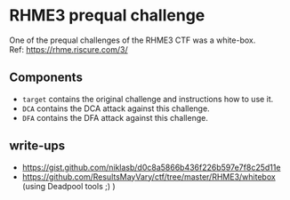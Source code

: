 # RHME3 prequal challenge

One of the prequal challenges of the RHME3 CTF was a white-box.  
Ref: https://rhme.riscure.com/3/

Components
----------

* `target` contains the original challenge and instructions how to use it.
* `DCA` contains the DCA attack against this challenge.
* `DFA` contains the DFA attack against this challenge.

write-ups
---------

* https://gist.github.com/niklasb/d0c8a5866b436f226b597e7f8c25d11e
* https://github.com/ResultsMayVary/ctf/tree/master/RHME3/whitebox (using Deadpool tools ;) )
